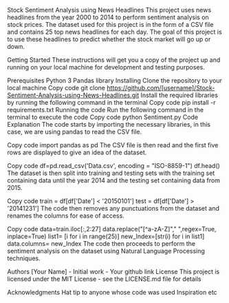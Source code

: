Stock Sentiment Analysis using News Headlines
This project uses news headlines from the year 2000 to 2014 to perform sentiment analysis on stock prices. The dataset used for this project is in the form of a CSV file and contains 25 top news headlines for each day. The goal of this project is to use these headlines to predict whether the stock market will go up or down.

Getting Started
These instructions will get you a copy of the project up and running on your local machine for development and testing purposes.

Prerequisites
Python 3
Pandas library
Installing
Clone the repository to your local machine
Copy code
git clone https://github.com/[username]/Stock-Sentiment-Analysis-using-News-Headlines.git
Install the required libraries by running the following command in the terminal
Copy code
pip install -r requirements.txt
Running the code
Run the following command in the terminal to execute the code
Copy code
python Sentiment.py
Code Explanation
The code starts by importing the necessary libraries, in this case, we are using pandas to read the CSV file.

Copy code
import pandas as pd
The CSV file is then read and the first five rows are displayed to give an idea of the dataset.

Copy code
df=pd.read_csv('Data.csv', encoding = "ISO-8859-1")
df.head()
The dataset is then split into training and testing sets with the training set containing data until the year 2014 and the testing set containing data from 2015.

Copy code
train = df[df['Date'] < '20150101']
test = df[df['Date'] > '20141231']
The code then removes any punctuations from the dataset and renames the columns for ease of access.

Copy code
data=train.iloc[:,2:27]
data.replace("[^a-zA-Z]"," ",regex=True, inplace=True)
list1= [i for i in range(25)]
new_Index=[str(i) for i in list1]
data.columns= new_Index
The code then proceeds to perform the sentiment analysis on the dataset using Natural Language Processing techniques.

Authors
[Your Name] - Initial work - Your github link
License
This project is licensed under the MIT License - see the LICENSE.md file for details

Acknowledgments
Hat tip to anyone whose code was used
Inspiration
etc
